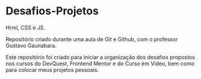 # Desafios-Projetos
Hrml, CSS e JS.

Repositório criado durante uma aula  de Git e Github, com o professor Gustavo Gaunabara. 

Este repositório foi criado para iniciar a organização dos desafios propostos nos cursos do DevQuest, Frontend Mentor e do Curso em Vídeo, bem como para colocar meus projetos pessoais. 

